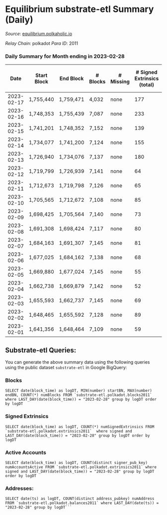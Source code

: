 # Equilibrium substrate-etl Summary (Daily)

_Source_: [equilibrium.polkaholic.io](https://equilibrium.polkaholic.io)

*Relay Chain*: polkadot
*Para ID*: 2011



### Daily Summary for Month ending in 2023-02-28


| Date | Start Block | End Block | # Blocks | # Missing | # Signed Extrinsics (total) | # Active Accounts | # Addresses with Balances | # Events | # Transfers | # XCM Transfers In | # XCM Transfers Out |
| ---- | ----------- | --------- | -------- | --------- | --------------------------- | ----------------- | ------------------------- | -------- | ----------- | ------------------ | ------------------- |
| 2023-02-17 | 1,755,440 | 1,759,471 | 4,032 | none  | 177 | 127 |  | 25,212 |   |   |   |
| 2023-02-16 | 1,748,353 | 1,755,439 | 7,087 | none  | 233 | 154 |  | 278,828 |   |   |   |
| 2023-02-15 | 1,741,201 | 1,748,352 | 7,152 | none  | 139 | 132 |  | 309,387 |   |   |   |
| 2023-02-14 | 1,734,077 | 1,741,200 | 7,124 | none  | 155 | 129 |  | 308,187 |   |   |   |
| 2023-02-13 | 1,726,940 | 1,734,076 | 7,137 | none  | 180 | 147 |  | 308,496 |   |   |   |
| 2023-02-12 | 1,719,799 | 1,726,939 | 7,141 | none  | 64 | 50 |  | 297,745 |   | 7 ($0.85) |   |
| 2023-02-11 | 1,712,673 | 1,719,798 | 7,126 | none  | 65 | 54 |  | 296,885 |   |   |   |
| 2023-02-10 | 1,705,565 | 1,712,672 | 7,108 | none  | 85 | 49 |  | 296,245 |   | 23 ($3,967.73) |   |
| 2023-02-09 | 1,698,425 | 1,705,564 | 7,140 | none  | 73 | 46 |  | 303,699 |   |   |   |
| 2023-02-08 | 1,691,308 | 1,698,424 | 7,117 | none  | 80 | 42 |  | 297,299 |   |   |   |
| 2023-02-07 | 1,684,163 | 1,691,307 | 7,145 | none  | 81 | 39 |  | 296,597 |   |   |   |
| 2023-02-06 | 1,677,025 | 1,684,162 | 7,138 | none  | 68 | 35 |  | 297,258 |   |   |   |
| 2023-02-05 | 1,669,880 | 1,677,024 | 7,145 | none  | 55 | 28 |  | 296,249 |   |   |   |
| 2023-02-04 | 1,662,738 | 1,669,879 | 7,142 | none  | 52 | 39 | 9,128 | 295,443 |   | 4  |   |
| 2023-02-03 | 1,655,593 | 1,662,737 | 7,145 | none  | 69 | 36 | 9,125 | 296,414 |   | 11  |   |
| 2023-02-02 | 1,648,465 | 1,655,592 | 7,128 | none  | 89 | 45 |  | 301,181 |   | 5  |   |
| 2023-02-01 | 1,641,356 | 1,648,464 | 7,109 | none  | 59 | 36 |  | 305,353 |   | 11 ($1.04) |   |

## Substrate-etl Queries:
You can generate the above summary data using the following queries using the public dataset `substrate-etl` in Google BigQuery:


### Blocks
```
SELECT date(block_time) as logDT, MIN(number) startBN, MAX(number) endBN, COUNT(*) numBlocks FROM `substrate-etl.polkadot.blocks2011`  where LAST_DAY(date(block_time)) = "2023-02-28" group by logDT order by logDT
```


### Signed Extrinsics
```
SELECT date(block_time) as logDT, COUNT(*) numSignedExtrinsics FROM `substrate-etl.polkadot.extrinsics2011`  where signed and LAST_DAY(date(block_time)) = "2023-02-28" group by logDT order by logDT
```


### Active Accounts
```
SELECT date(block_time) as logDT, COUNT(distinct signer_pub_key) numAccountsActive FROM `substrate-etl.polkadot.extrinsics2011` where signed and LAST_DAY(date(block_time)) = "2023-02-28" group by logDT order by logDT
```


### Addresses:
```
SELECT date(ts) as logDT, COUNT(distinct address_pubkey) numAddress FROM `substrate-etl.polkadot.balances2011` where LAST_DAY(date(ts)) = "2023-02-28" group by logDT```

